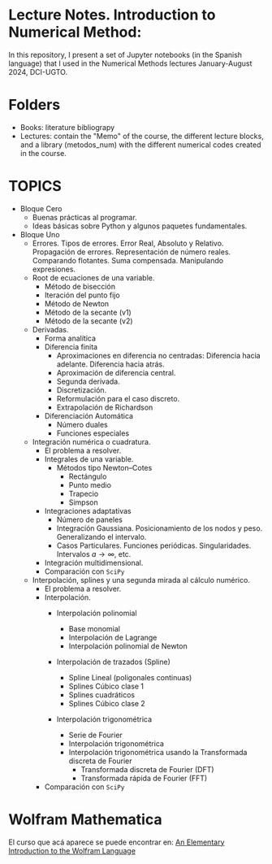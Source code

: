 # Lecture Notes. Introduction to Numerical Method:
In this repository, I present a set of Jupyter notebooks (in the Spanish language) that I used in the Numerical Methods lectures   January-August 2024, DCI-UGTO.

# Folders
- Books: literature bibliograpy
- Lectures: contain the "Memo" of the course, the different lecture blocks, and a library (metodos_num) with the different numerical codes created in the course.


# TOPICS
- Bloque Cero
    - Buenas prácticas al programar.
	- Ideas básicas sobre Python y algunos paquetes fundamentales.
- Bloque Uno
    - Errores. Tipos de errores. Error Real, Absoluto y Relativo. Propagación de errores. Representación de número reales. Comparando flotantes. Suma compensada. Manipulando expresiones.
    - Root de ecuaciones de una variable. 
        - Método de bisección
        - Iteración del punto fijo
        - Método de Newton
        - Método de la secante (v1)
        - Método de la secante (v2)
    - Derivadas. 
        - Forma analítica
        - Diferencia finita
            - Aproximaciones en diferencia no centradas: Diferencia hacia adelante. Diferencia hacia atrás.
            - Aproximación de diferencia central.
            - Segunda derivada.
            - Discretización.
            - Reformulación para el caso discreto.
            - Extrapolación de Richardson
        - Diferenciación Automática 
            - Número duales
            - Funciones especiales
    - Integración numérica o cuadratura.
        - El problema a resolver.
        - Integrales de una variable.
            - Métodos tipo Newton–Cotes
                - Rectángulo
                - Punto medio
                - Trapecio
                - Simpson
        - Integraciones adaptativas
            - Número de paneles 
            - Integración Gaussiana. Posicionamiento de los nodos y peso. Generalizando el intervalo.
            - Casos Particulares. Funciones periódicas. Singularidades. Intervalos $a\to\infty$, etc.
        - Integración multidimensional.
        - Comparación con `SciPy`
    - Interpolación, splines y una segunda mirada al cálculo numérico.
        - El problema a resolver.
        - Interpolación.
            - Interpolación polinomial
                - Base monomial
                - Interpolación de Lagrange
                - Interpolación polinomial de Newton

            - Interpolación de trazados (Spline)
                - Spline Lineal (poligonales continuas)
                - Splines Cúbico clase 1
                - Splines cuadráticos
                - Splines Cúbico clase 2
            
            - Interpolación trigonométrica
                - Serie de Fourier 
                - Interpolación trigonométrica
                - Interpolación trigonométrica usando la Transformada discreta de Fourier
                    - Transformada discreta de Fourier (DFT)
                    - Transformada rápida de Fourier (FFT)
        - Comparación con `SciPy`

# Wolfram Mathematica
El curso que acá aparece se puede encontrar en: [An Elementary Introduction to the Wolfram Language](https://www.wolfram.com/language/elementary-introduction/3rd-ed/)